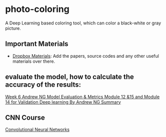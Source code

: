 # photo-coloring
A Deep Learning based coloring tool, which can color a black-white or gray picture.

## Important Materials
- [Dropbox Materials](https://www.dropbox.com/home/photo-coloring): Add the papers, source codes and any other useful materials over there.

## evaluate the model, how to calculate the accuracy of the results:
<a href="https://www.youtube.com/playlist?list=PLp5bmfO_JaNZan0v0-t1X0La0FpexUQ8N"> Week 6 Andrew NG
Model Evaluation & Metrics
</a>
<a href="https://classroom.udacity.com/courses/ud120">Module 12 &15 and Module 14 for Validation </a>
<a href="https://medium.com/@rishavsapahia/5-min-recap-for-andrew-ng-deep-learning-specialization-course-3-90e89a332b0c">Deep learning By Andrew NG Summary</a>

## CNN Course
<a href="https://www.coursera.org/learn/convolutional-neural-networks">Convolutional Neural Networks
</a>


